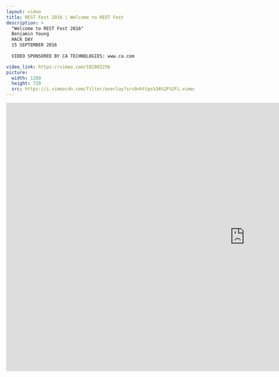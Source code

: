 ```yaml
---
layout: video
title: REST Fest 2016 \ Welcome to REST Fest
description: >
  "Welcome to REST Fest 2016"
  Benjamin Young
  HACK DAY
  15 SEPTEMBER 2016
  
  VIDEO SPONSORED BY CA TECHNOLOGIES: www.ca.com

video_link: https://vimeo.com/182882256
picture:
  width: 1280
  height: 720
  src: https://i.vimeocdn.com/filter/overlay?src0=https%3A%2F%2Fi.vimeocdn.com%2Fvideo%2F591917512_1280x720.jpg&src1=http%3A%2F%2Ff.vimeocdn.com%2Fp%2Fimages%2Fcrawler_play.png
---
```

<iframe src="https://player.vimeo.com/video/182882256?title=0&byline=0&portrait=0&badge=0&autopause=0&player_id=0" width="1280" height="720" frameborder="0" title="REST Fest 2016 \ Welcome to REST Fest" webkitallowfullscreen mozallowfullscreen allowfullscreen></iframe>
